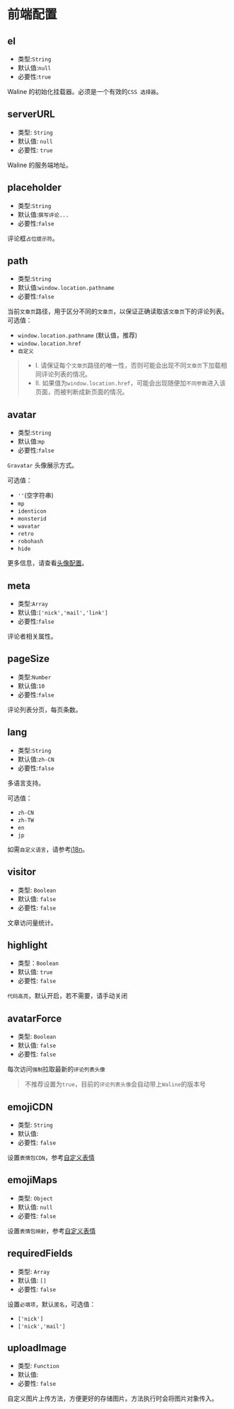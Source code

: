 # 前端配置

## el
- 类型:`String`
- 默认值:`null`
- 必要性:`true`

Waline 的初始化挂载器。必须是一个有效的`CSS 选择器`。

## serverURL

- 类型: `String`
- 默认值: `null`
- 必要性: `true`

Waline 的服务端地址。

## placeholder
- 类型:`String`
- 默认值:`撰写评论...`
- 必要性:`false`

评论框`占位提示符`。

## path
- 类型:`String`
- 默认值:`window.location.pathname`
- 必要性:`false`

当前`文章页`路径，用于区分不同的`文章页`，以保证正确读取该`文章页`下的评论列表。  
可选值：
- `window.location.pathname` (默认值，推荐)
- `window.location.href`
- `自定义` 

> - I. 请保证每个`文章页`路径的唯一性，否则可能会出现不同`文章页`下加载相同评论列表的情况。  
> - II. 如果值为`window.location.href`，可能会出现随便加`不同参数`进入该页面，而被判断成新页面的情况。

## avatar
- 类型:`String`
- 默认值:`mp`
- 必要性:`false`

`Gravatar` 头像展示方式。

可选值：
- `''`(空字符串)
- `mp`
- `identicon`
- `monsterid`
- `wavatar`
- `retro`
- `robohash`
- `hide` 

更多信息，请查看[头像配置](/client/avatar.html)。

## meta
- 类型:`Array`
- 默认值:`['nick','mail','link']`
- 必要性:`false`

评论者相关属性。

## pageSize
- 类型:`Number`
- 默认值:`10`
- 必要性:`false`

评论列表分页，每页条数。

## lang
- 类型:`String`
- 默认值:`zh-CN`
- 必要性:`false`

多语言支持。

可选值：
- `zh-CN`
- `zh-TW`
- `en`
- `jp`

如需`自定义语言`，请参考[i18n](/i18n.html)。

## visitor

- 类型: `Boolean`
- 默认值: `false`
- 必要性: `false`

文章访问量统计。

## highlight
- 类型：`Boolean`
- 默认值: `true`
- 必要性: `false`

`代码高亮`，默认开启，若不需要，请手动关闭

## avatarForce
- 类型: `Boolean`
- 默认值: `false`
- 必要性: `false`
  
每次访问`强制`拉取最新的`评论列表头像`

> 不推荐设置为`true`，目前的`评论列表头像`会自动带上`Waline`的版本号

## emojiCDN
- 类型: `String`
- 默认值: ` `
- 必要性: `false`

设置`表情包CDN`，参考[自定义表情](/client/emoji.html)

## emojiMaps
- 类型: `Object`
- 默认值: `null`
- 必要性: `false`

设置`表情包映射`，参考[自定义表情](/client/emoji.html)

## requiredFields
- 类型: `Array`
- 默认值: `[]`
- 必要性: `false`

设置`必填项`，默认`匿名`，可选值：

- `['nick']`
- `['nick','mail']`

## uploadImage
- 类型: `Function`
- 默认值: ` `
- 必要性: `false`

自定义图片上传方法，方便更好的存储图片。方法执行时会将图片对象传入。
